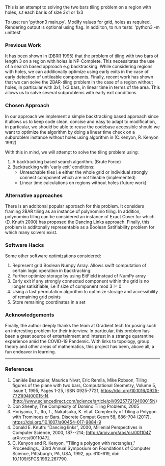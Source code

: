 This is an attempt to solving the two bars tiling problem on a region with holes, s.t each bar is of size 3x1 or 1x3

To use: run 'python3 main.py'. Modify values for grid, holes as required. Rendering output is optional using flag.
In addiiton, to run tests: 'python3 -m unittest'

### Previous Work
It has been shown in (DBRR 1995) that the problem of tiling with two bars of length 3 on a region with holes is NP-Complete. 
This necessitates the use of a search based approach e.g backtracking. While considering regions with holes, we can 
additionally optimize using early exits in
the case of early detection of untileable components. Finally, recent work has shown that we can solve the 2BAR-tiling problem in the case of a 
region without holes, in particular with 3x1, 1x3 bars, in linear time in terms of the area. This allows us to solve 
several subproblems with early exit conditions. 

### Chosen Approach
In our approach we implement a simple backtracking based approach since it allows us to keep code clean,
concise and easy to adapt to modification, in particular, we should be able to reuse the codebase accessible should we want to 
optimize the algorithm by doing a linear time check on a subproblem instance without holes using algorithm in (C.Kenyon, R. Kenyon 1992)

With this in mind, we will attempt to solve the tiling problem using:
1. A backtracking based search algorithm. (Brute Force)
2. Backtracking with 'early exit' conditions:
    - Unreachable tiles i.e either the whole grid or individual strongly connect component which are not tileable (implemented)
    - Linear time calculations on regions without holes (future work)

### Alternative approaches
There is an additonal popular approach for this problem. It considers framing 2BAR tiling as an instance of 
polynomino tiling. In addition, polynomino tiling can be considered an instance of Exact Cover for which (D. Knuth 2000) has
proposed the Dancing Links approach. Finally, this problem is additonally representable as a Boolean Satifiability problem for which 
many solvers exist.

### Software Hacks
Some other software optimizations considered:
1. Represent grid Boolean Numpy Array. Allows swift computation of certain logic operation in backtracking
2. Further optimize storage by using BitField instead of NumPy array
2. Early exit if any strongly connected component within the grid is no longer satisifiable, i.e if size of component mod 3 != 0
3. Using a fast permutation algorithm to optimize storage and accessibility of remaining grid points
4. Store remaining coordinates in a set

### Acknowledgements

Finally, the author deeply thanks the team at Gradient.tech for posing such an interesting problem for their interview. 
In particular, this problem has been a great source of entertainment and interest in a strange quarantine experience 
amid the COVID-19 Pandemic. With links to topology, group theory and other areas of mathematics, this project has been, 
above all, a fun endeavor in learning.

---
### References
1. Danièle Beauquier, Maurice Nivat, Eric Remila, Mike Robson,
Tiling figures of the plane with two bars, Computational Geometry, Volume 5, Issue 1, 1995, Pages 1-25, ISSN 0925-7721, https://doi.org/10.1016/0925-7721(94)00015-N. (http://www.sciencedirect.com/science/article/pii/092577219400015N)
2. Don Sheehy, The Complexity of Domino Tiling Problems, 2005
3. Horiyama, T., Ito, T., Nakatsuka, K. et al. Complexity of Tiling a Polygon with Trominoes or Bars. Discrete Comput Geom 58, 686–704 (2017). https://doi.org/10.1007/s00454-017-9884-9
4. Donald E. Knuth: “Dancing links”, 2000, Millenial Perspectives in Computer Science, 2000, 187--214; [http://arxiv.org/abs/cs/0011047 arXiv:cs/0011047].
5. C. Kenyon and R. Kenyon, "Tiling a polygon with rectangles," Proceedings., 33rd Annual Symposium on Foundations of Computer Science, Pittsburgh, PA, USA, 1992, pp. 610-619, doi: 10.1109/SFCS.1992.267790.
